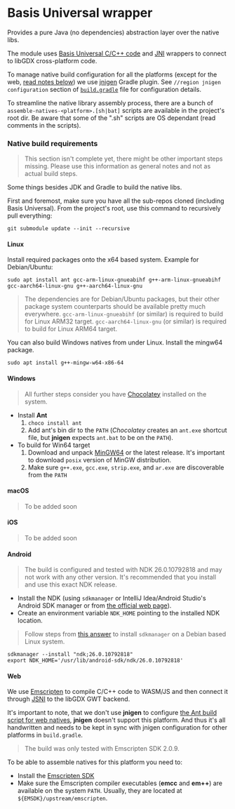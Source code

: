 # Basis Universal wrapper
Provides a pure Java (no dependencies) abstraction layer over the native libs.

The module uses [Basis Universal C/C++ code](https://github.com/BinomialLLC/basis_universal) 
and [JNI](https://en.wikipedia.org/wiki/Java_Native_Interface) wrappers to connect to libGDX cross-platform code.

To manage native build configuration for all the platforms (except for the web, [read notes below](#Web)) we use [jnigen](https://github.com/libGDX/gdx-jnigen) Gradle plugin.
See `//region jnigen configuration` section of [`build.gradle`](build.gradle#L28) file for configuration details.

To streamline the native library assembly process, there are a bunch of `assemble-natives-<platform>.[sh|bat]` scripts are available in the project's root dir.
Be aware that some of the ".sh" scripts are OS dependant (read comments in the scripts).

### Native build requirements

> This section isn't complete yet, there might be other important steps missing. 
Please use this information as general notes and not as actual build steps.

Some things besides JDK and Gradle to build the native libs.

First and foremost, make sure you have all the sub-repos cloned (including Basis Universal).
From the project's root, use this command to recursively pull everything: 
```
git submodule update --init --recursive
```

#### Linux
Install required packages onto the x64 based system. Example for Debian/Ubuntu:
```shell
sudo apt install ant gcc-arm-linux-gnueabihf g++-arm-linux-gnueabihf gcc-aarch64-linux-gnu g++-aarch64-linux-gnu
```
> The dependencies are for Debian/Ubuntu packages, but their other package system counterparts should be available pretty much everywhere.
> `gcc-arm-linux-gnueabihf` (or similar) is required to build for Linux ARM32 target. 
> `gcc-aarch64-linux-gnu` (or similar) is required to build for Linux ARM64 target. 

You can also build Windows natives from under Linux. Install the mingw64 package.
```shell
sudo apt install g++-mingw-w64-x86-64
```

#### Windows
> All further steps consider you have [Chocolatey](https://chocolatey.org/) installed on the system.
- Install __Ant__
    1. `choco install ant`
    2. Add ant's bin dir to the `PATH` (_Chocolatey_ creates an `ant.exe` shortcut file, but __jnigen__ expects `ant.bat` to be on the `PATH`).
- To build for Win64 target
    1. Download and unpack [MinGW64](https://github.com/niXman/mingw-builds-binaries/releases/download/13.1.0-rt_v11-rev1/x86_64-13.1.0-release-posix-seh-msvcrt-rt_v11-rev1.7z) or the latest release. It's important to download `posix` version of MinGW distribution.
    2. Make sure `g++.exe`, `gcc.exe`, `strip.exe`, and `ar.exe` are discoverable from the `PATH`

#### macOS
> To be added soon

#### iOS
> To be added soon

#### Android
> The build is configured and tested with NDK 26.0.10792818 and may not work with any other version. It's recommended that you install and use this exact NDK release.
- Install the NDK (using `sdkmanager` or IntelliJ Idea/Android Studio's Android SDK manager or from [the official web page](https://developer.android.com/ndk/downloads)).
- Create an environment variable `NDK_HOME` pointing to the installed NDK location.

> Follow steps from [this answer](https://stackoverflow.com/a/62914315/3802890) to install `sdkmanager` on a Debian based Linux system.
```shell
sdkmanager --install "ndk;26.0.10792818" 
export NDK_HOME='/usr/lib/android-sdk/ndk/26.0.10792818'
```

#### Web
We use [Emscripten](https://emscripten.org/) to compile C/C++ code to WASM/JS and then connect it through [JSNI](http://www.gwtproject.org/doc/latest/DevGuideCodingBasicsJSNI.html) to the libGDX GWT backend.

It's important to note, that we don't use __jnigen__ to configure [the Ant build script for web natives](jni/build-web.xml), __jnigen__ doesn't support this platform.
And thus it's all handwritten and needs to be kept in sync with jnigen configuration for other platforms in `build.gradle`.

> The build was only tested with Emscripten SDK 2.0.9.

To be able to assemble natives for this platform you need to:
- Install the [Emscripten SDK](https://emscripten.org/docs/getting_started/downloads.html)
- Make sure the Emscripten compiler executables (__emcc__ and __em++__) are available on the system `PATH`. Usually, they are located at `${EMSDK}/upstream/emscripten`.
